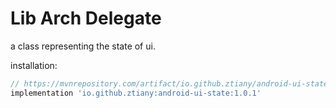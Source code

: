 # Lib Arch Delegate

a class representing the state of ui.

installation:

```groovy
// https://mvnrepository.com/artifact/io.github.ztiany/android-ui-state
implementation 'io.github.ztiany:android-ui-state:1.0.1'
```
